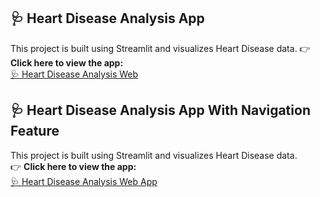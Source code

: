 ## 🩺 Heart Disease Analysis App
This project is built using Streamlit and visualizes Heart Disease data.
👉 **Click here to view the app:**  
[🩺 Heart Disease Analysis Web](https://heartdiseaseana-ysis-canlgxcgmhsdtq8acdtsau.streamlit.app/)

## 🩺 Heart Disease Analysis App With Navigation Feature
This project is built using Streamlit and visualizes Heart Disease data.  
👉 **Click here to view the app:**  
[🩺 Heart Disease Analysis Web App](https://heartdiseaseana-ysis-ruugqf7pfiy5jbb3jk5kse.streamlit.app/)

